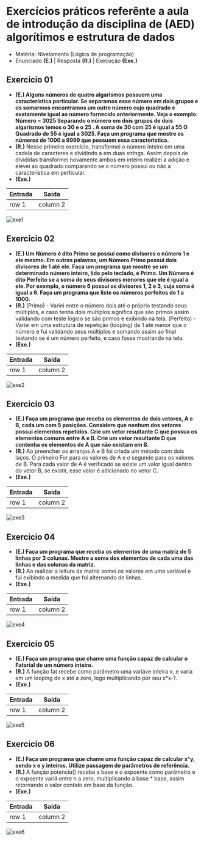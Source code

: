 # Exercícios práticos referênte a aula de introdução da disciplina de (AED) algorítimos e estrutura de dados

- Matéria: Nivelamento (Lógica de programação)
- Enunciado **(E.)** | Resposta **(R.)** | Execução **(Exe.)**

## Exercicio 01

- **(E.) Alguns números de quatro algarismos possuem uma característica particular. Se separamos
esse número em dois grupos e os somarmos encontramos um outro número cujo quadrado
é exatamente igual ao número fornecido anteriormente. Veja o exemplo:
Número = 3025
Separando o número em dois grupos de dois algarismos temos o 30 e o 25 .
A soma de 30 com 25 é igual a 55
O Quadrado de 55 é igual a 3025. Faça um programa que mostre os números de 1000 a 9999 que possuem essa característica.**
- **(R.)** Nesse primeiro exercício, transformei o número inteiro em uma cadeia de caracteres e dividindo a em duas strings. Assim depois de divididas transformei novamente ambos em inteiro realizei a adição e elevei ao quadrado comparando se o número possui ou não a característica em perticular.
- **(Exe.)**

 | Entrada | Saída |
 |--- |--- |
 | row 1 | column 2 |
 
 ![exe1](https://user-images.githubusercontent.com/71523671/189456012-83abff6a-5738-4d0f-a09a-452550350e98.png)

## Exercicio 02

- **(E.) Um Número é dito Primo se possui como divisores o número 1 e ele mesmo. Em outras
palavras, um Número Primo possui dois divisores de 1 até ele.
Faça um programa que mostre se um determinado número inteiro, lido pelo teclado, é
Primo.
Um Número é dito Perfeito se a soma de seus divisores menores que ele é igual a ele. Por
exemplo, o número 6 possui os  divisores 1, 2 e 3, cuja soma é igual a 6.
Faça um programa que liste os números perfeitos de 1 a 1000.**
- **(R.)** (Primo) - Variei entre o número dois até o próprio testando seus múltiplos, e caso tenha dois multiplos significa que são primos assim validando com teste lógico se são primos e exibindo na tela.
 (Perfeito) - Variei em uma estrutura de repetição (looping) de 1 até menor que o número e fui validando seus múltiplos e somando assim ao final testando se é um número perfeito, e caso fosse mostrando na tela.
- **(Exe.)**

 | Entrada | Saída |
 |--- |--- |
 | row 1 | column 2 |
 
 ![exe2](https://user-images.githubusercontent.com/71523671/189456013-93db06b1-529f-4baf-83ad-70a3e376c6b8.png)

## Exercicio 03

- **(E.) Faça um programa que receba os elementos de dois vetores, A e B, cada um com 5 posições.
Considere que nenhum dos vetores possui elementos repetidos.
Crie um vetor resultante C que possua os elementos comuns entre A e B.
Crie um vetor resultante D que contenha os elementos de A que não existam em B.**
- **(R.)**
Ao preencher os arranjos A e B foi criada um método com dois laços. O primeiro For para os valores de A e o segundo para os valores de B. Para cada valor de A é verificado se existe um valor igual dentro do vetor B, se existir, esse valor é adicionado no vetor C.
- **(Exe.)**

 | Entrada | Saída |
 |--- |--- |
 | row 1 | column 2 |
 
 ![exe3](https://user-images.githubusercontent.com/71523671/189456015-33962dab-0784-43eb-97f6-8dbc25b96e68.png)

## Exercicio 04

- **(E.) Faça um programa que receba os elementos de uma matriz de 5 linhas por 3 colunas.
Mostre a soma dos elementos de cada uma das linhas e das colunas da matriz.**
- **(R.)** Ao realizar a leitura da matriz somei os valores em uma variável e fui exibindo a medida que foi alternando de linhas.
- **(Exe.)**

 | Entrada | Saída |
 |--- |--- |
 | row 1 | column 2 |
 
 ![exe4](https://user-images.githubusercontent.com/71523671/189456017-ddb8f13c-4de8-413e-89ba-884b9d475220.png)

## Exercicio 05

- **(E.) Faça um programa que chame uma função capaz de calcular o Fatorial de um número inteiro.**
- **(R.)** A função fat recebe como parâmetro uma variáve inteira x, e varia em um looping de x até a zero, logo multiplicando por seu x*x-1.
- **(Exe.)**

 | Entrada | Saída |
 |--- |--- |
 | row 1 | column 2 |
 
 ![exe5](https://user-images.githubusercontent.com/71523671/189456011-cbe7d11b-faa9-447a-a8e5-5d8830ea5538.png)
 
## Exercicio 06

- **(E.) Faça um programa que chame uma função capaz de calcular x^y, sendo x e y inteiros. Utilize passagem de parâmetros de referência.**
- **(R.)** A função potencia() recebe a base e o expoente como parâmetro e o expoente variá entre n a zero, multiplicando a base * base, assim retornando o valor contido em base da função.
- **(Exe.)**

 | Entrada | Saída |
 |--- |--- |
 | row 1 | column 2 |
 
![exe6](https://user-images.githubusercontent.com/71523671/189456097-47eecb23-78bf-4f87-b5c0-21190e2770b6.png)
